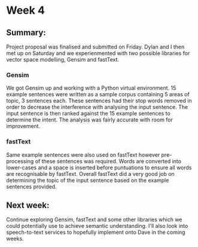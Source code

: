 # Week 4

## Summary:
Project proposal was finalised and submitted on Friday. Dylan and I then met up on Saturday and we experienmented with two possible libraries for vector space modelling, Gensim and fastText.

### Gensim
We got Gensim up and working with a Python virtual environment. 15 example sentences were written as a sample corpus containing 5 areas of topic, 3 sentences each. These sentences had their stop words removed in order to decrease the interference with analysing the input sentence. The input sentence is then ranked against the 15 example sentences to determine the intent. The analysis was fairly accurate with room for improvement.

### fastText
Same example sentences were also used on fastText however pre-processing of these sentences was required. Words are converted into lower-cases and a space is inserted before puntuations to ensure all words are recognisable by fastText. Overall fastText did a very good job on determining the topic of the input sentence based on the example sentences provided.

## Next week:
Continue exploring Gensim, fastText and some other libraries which we could potentially use to achieve semantic understanding. I'll also look into speech-to-text services to hopefully implement onto Dave in the coming weeks.
